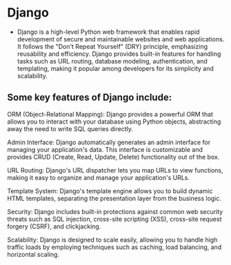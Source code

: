 # Django
- Django is a high-level Python web framework that enables rapid development of secure and maintainable websites and web applications. It follows the "Don't Repeat Yourself" (DRY) principle, emphasizing reusability and efficiency. Django provides built-in features for handling tasks such as URL routing, database modeling, authentication, and templating, making it popular among developers for its simplicity and scalability.



## Some key features of Django include:

ORM (Object-Relational Mapping): Django provides a powerful ORM that allows you to interact with your database using Python objects, abstracting away the need to write SQL queries directly.

Admin Interface: Django automatically generates an admin interface for managing your application's data. This interface is customizable and provides CRUD (Create, Read, Update, Delete) functionality out of the box.

URL Routing: Django's URL dispatcher lets you map URLs to view functions, making it easy to organize and manage your application's URLs.

Template System: Django's template engine allows you to build dynamic HTML templates, separating the presentation layer from the business logic.

Security: Django includes built-in protections against common web security threats such as SQL injection, cross-site scripting (XSS), cross-site request forgery (CSRF), and clickjacking.

Scalability: Django is designed to scale easily, allowing you to handle high traffic loads by employing techniques such as caching, load balancing, and horizontal scaling.
